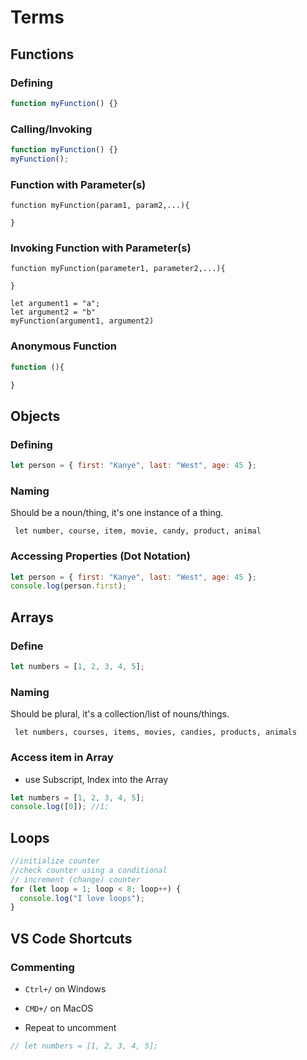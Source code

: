 # Terms

## Functions

### Defining

```js
function myFunction() {}
```

### Calling/Invoking

```js
function myFunction() {}
myFunction();
```

### Function with Parameter(s)

```
function myFunction(param1, param2,...){

}
```

### Invoking Function with Parameter(s)

```
function myFunction(parameter1, parameter2,...){

}

let argument1 = "a";
let argument2 = "b"
myFunction(argument1, argument2)
```

### Anonymous Function

```js
function (){

}
```

## Objects

### Defining

```js
let person = { first: "Kanye", last: "West", age: 45 };
```

### Naming

Should be a noun/thing, it's one instance of a thing.

```
 let number, course, item, movie, candy, product, animal
```

### Accessing Properties (Dot Notation)

```js
let person = { first: "Kanye", last: "West", age: 45 };
console.log(person.first);
```

## Arrays

### Define

```js
let numbers = [1, 2, 3, 4, 5];
```

### Naming

Should be plural, it's a collection/list of nouns/things.

```
 let numbers, courses, items, movies, candies, products, animals
```

### Access item in Array

- use Subscript, Index into the Array

```js
let numbers = [1, 2, 3, 4, 5];
console.log([0]); //1;
```

## Loops

```js
//initialize counter
//check counter using a conditional
// increment (change) counter
for (let loop = 1; loop < 8; loop++) {
  console.log("I love loops");
}
```

## VS Code Shortcuts

### Commenting

- `Ctrl+/` on Windows
- `CMD+/` on MacOS

- Repeat to uncomment

```js
// let numbers = [1, 2, 3, 4, 5];
```
